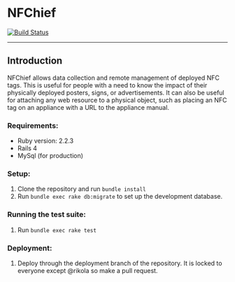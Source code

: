 # NFChief

[![Build Status](https://travis-ci.com/rikola/nfchief.svg?token=UFA1wpQtMzhtTiyRH67s&branch=master)](https://travis-ci.com/rikola/nfcchief)

----

## Introduction

NFChief allows data collection and remote management of deployed NFC tags. This is useful for people with a need to know the impact of their physically deployed posters, signs, or advertisements. It can also be useful for attaching any web resource to a physical object, such as placing an NFC tag on an appliance with a URL to the appliance manual.

### Requirements:
* Ruby version: 2.2.3
* Rails 4
* MySql (for production)

### Setup:
1. Clone the repository and run `bundle install`
2. Run `bundle exec rake db:migrate` to set up the development database.

### Running the test suite:
1. Run `bundle exec rake test`

### Deployment:
1. Deploy through the deployment branch of the repository. It is locked to everyone except @rikola so make a pull request.